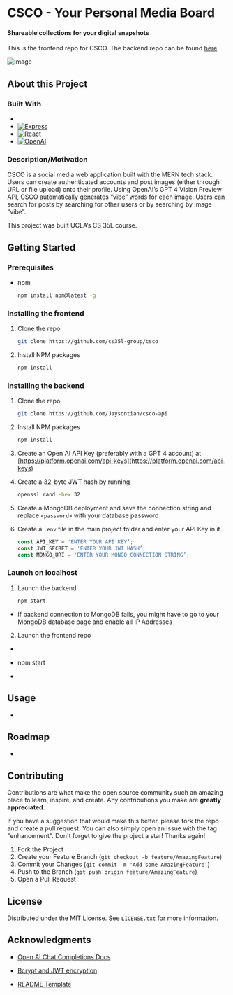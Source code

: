 # CSCO - Your Personal Media Board
#### Shareable collections for your digital snapshots

This is the frontend repo for CSCO. The backend repo can be found [here](https://github.com/Jaysontian/csco-api).

![image](https://github.com/cs35l-group/csco/assets/48577877/0e331320-2500-47f1-89ce-c9b929533168)

## About this Project
### Built With
- 
- [![Express][Express.js]][Express-url]
- [![React][React.js]][React-url]
- [![OpenAI][OpenAI]][OpenAI-url]

  
### Description/Motivation
CSCO is a social media web application built with the MERN tech stack. Users can create authenticated accounts and post images (either through URL or file upload) onto their profile. Using OpenAI’s GPT 4 Vision Preview API, CSCO automatically generates “vibe” words for each image. Users can search for posts by searching for other users or by searching by image “vibe”.

This project was built UCLA’s CS 35L course.


## Getting Started
### Prerequisites
* npm
  ```sh
  npm install npm@latest -g
  ```
### Installing the frontend 
1. Clone the repo
   ```sh
   git clone https://github.com/cs35l-group/csco
   ```
2. Install NPM packages
   ```sh
   npm install
   ```

### Installing the backend
1. Clone the repo
   ```sh
   git clone https://github.com/Jaysontian/csco-api
   ```
2. Install NPM packages
   ```sh
   npm install
   ```
3. Create an Open AI API Key (preferably with a GPT 4 account) at [https://platform.openai.com/api-keys](https://platform.openai.com/api-keys) 
4. Create a 32-byte JWT hash by running 
	```sh
	openssl rand -hex 32 
	```
5. Create a MongoDB deployment and save the connection string and replace `<password>` with your database password

6. Create a `.env` file in the main project folder and enter your API Key in it
   ```js
   const API_KEY = 'ENTER YOUR API KEY’;
   const JWT_SECRET = 'ENTER YOUR JWT HASH’;
   const MONGO_URI = 'ENTER YOUR MONGO CONNECTION STRING’; 
   ```
### Launch on localhost

1. Launch the backend
   ```sh
   npm start
   ```
- If backend connection to MongoDB fails, you might have to go to your MongoDB database page and enable all IP Addresses

2. Launch the frontend repo
-    ```sh
-    npm start
-    ```

<!-- USAGE EXAMPLES -->
## Usage
- 

<!-- ROADMAP -->
## Roadmap
- 

<!-- CONTRIBUTING -->
## Contributing
Contributions are what make the open source community such an amazing place to learn, inspire, and create. Any contributions you make are **greatly appreciated**.

If you have a suggestion that would make this better, please fork the repo and create a pull request. You can also simply open an issue with the tag "enhancement".
Don't forget to give the project a star! Thanks again!

1. Fork the Project
2. Create your Feature Branch (`git checkout -b feature/AmazingFeature`)
3. Commit your Changes (`git commit -m 'Add some AmazingFeature'`)
4. Push to the Branch (`git push origin feature/AmazingFeature`)
5. Open a Pull Request

<!-- LICENSE -->
## License
Distributed under the MIT License. See `LICENSE.txt` for more information.


<!-- ACKNOWLEDGMENTS -->
## Acknowledgments
* [Open AI Chat Completions Docs](https://platform.openai.com/docs/guides/text-generation)
- [Bcrypt and JWT encryption](https://dev.to/eidorianavi/authentication-and-jwt-in-node-js-4i13)
* [README Template](https://github.com/othneildrew/Best-README-Template)
   
[OpenAI]: https://img.shields.io/badge/OpenAI-412991.svg?style=for-the-badge&logo=OpenAI&logoColor=white
[OpenAI-url]: https://platform.openai.com/docs/guides/text-generation
[Express.js]: https://img.shields.io/badge/Express.js-404D59?style=for-the-badge
[Express-url]: https://expressjs.org/
[React.js]: https://img.shields.io/badge/React-20232A?style=for-the-badge&logo=react&logoColor=61DAFB
[React-url]: https://reactjs.org/

